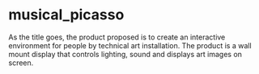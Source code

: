 # musical_picasso
As the title goes, the product proposed is to create an interactive environment for people by technical art installation. The product is a wall mount display that controls lighting, sound and displays art images on screen.

